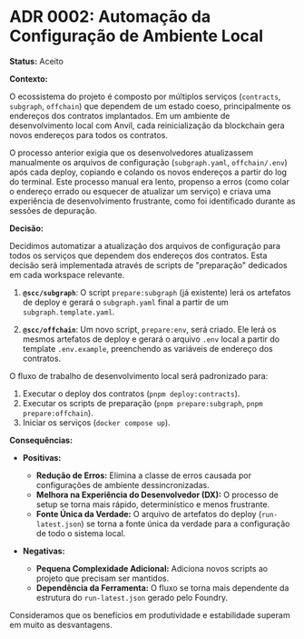 # ADR 0002: Automação da Configuração de Ambiente Local

**Status:** Aceito

**Contexto:**

O ecossistema do projeto é composto por múltiplos serviços (`contracts`, `subgraph`, `offchain`) que dependem de um estado coeso, principalmente os endereços dos contratos implantados. Em um ambiente de desenvolvimento local com Anvil, cada reinicialização da blockchain gera novos endereços para todos os contratos.

O processo anterior exigia que os desenvolvedores atualizassem manualmente os arquivos de configuração (`subgraph.yaml`, `offchain/.env`) após cada deploy, copiando e colando os novos endereços a partir do log do terminal. Este processo manual era lento, propenso a erros (como colar o endereço errado ou esquecer de atualizar um serviço) e criava uma experiência de desenvolvimento frustrante, como foi identificado durante as sessões de depuração.

**Decisão:**

Decidimos automatizar a atualização dos arquivos de configuração para todos os serviços que dependem dos endereços dos contratos. Esta decisão será implementada através de scripts de "preparação" dedicados em cada workspace relevante.

1.  **`@scc/subgraph`**: O script `prepare:subgraph` (já existente) lerá os artefatos de deploy e gerará o `subgraph.yaml` final a partir de um `subgraph.template.yaml`.

2.  **`@scc/offchain`**: Um novo script, `prepare:env`, será criado. Ele lerá os mesmos artefatos de deploy e gerará o arquivo `.env` local a partir do template `.env.example`, preenchendo as variáveis de endereço dos contratos.

O fluxo de trabalho de desenvolvimento local será padronizado para:
1.  Executar o deploy dos contratos (`pnpm deploy:contracts`).
2.  Executar os scripts de preparação (`pnpm prepare:subgraph`, `pnpm prepare:offchain`).
3.  Iniciar os serviços (`docker compose up`).

**Consequências:**

*   **Positivas:**
    *   **Redução de Erros:** Elimina a classe de erros causada por configurações de ambiente dessincronizadas.
    *   **Melhora na Experiência do Desenvolvedor (DX):** O processo de setup se torna mais rápido, determinístico e menos frustrante.
    *   **Fonte Única da Verdade:** O arquivo de artefatos do deploy (`run-latest.json`) se torna a fonte única da verdade para a configuração de todo o sistema local.

*   **Negativas:**
    *   **Pequena Complexidade Adicional:** Adiciona novos scripts ao projeto que precisam ser mantidos.
    *   **Dependência da Ferramenta:** O fluxo se torna mais dependente da estrutura do `run-latest.json` gerado pelo Foundry.

Consideramos que os benefícios em produtividade e estabilidade superam em muito as desvantagens.